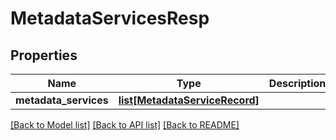 # MetadataServicesResp

## Properties
Name | Type | Description | Notes
------------ | ------------- | ------------- | -------------
**metadata_services** | [**list[MetadataServiceRecord]**](MetadataServiceRecord.md) |  | 

[[Back to Model list]](../README.md#documentation-for-models) [[Back to API list]](../README.md#documentation-for-api-endpoints) [[Back to README]](../README.md)


